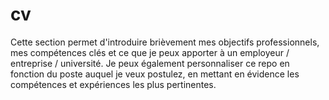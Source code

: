 # cv
Cette section permet d'introduire brièvement mes objectifs professionnels, mes compétences clés et ce que je peux apporter à un employeur / entreprise / université. Je peux également  personnaliser ce repo en fonction du poste auquel je veux postulez, en mettant en évidence les compétences et expériences les plus pertinentes.
